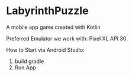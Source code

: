 # LabyrinthPuzzle
A mobile app game created with Kotlin

Preferred Emulator we work with:
Pixel XL API 30

How to Start via Android Studio:
1. build gradle
2. Run App
